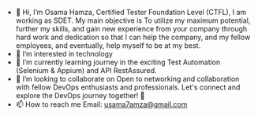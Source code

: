 - 👋 Hi, I’m Osama Hamza, Certified Tester Foundation Level (CTFL), I am working as SDET. My main objective is To utilize my maximum potential, further my skills, and gain new experience from your company through hard work and dedication so that I can help the company, and my fellow employees, and eventually, help myself to be at my best.
- 👀 I’m interested in technology
- 🌱 I’m currently learning journey in the exciting Test Automation (Selenium & Appium) and API RestAssured.
- 💞️ I’m looking to collaborate on Open to networking and collaboration with fellow DevOps enthusiasts and professionals. Let's connect and explore the DevOps journey together! 🚀
- 📫 How to reach me Email: usama7amza@gmail.com
<!---


<!---
usama7amza/usama7amza is a ✨ special ✨ repository because its `README.md` (this file) appears on your GitHub profile.
You can click the Preview link to take a look at your changes.
--->


